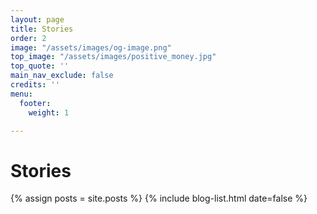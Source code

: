 ```yaml
---
layout: page
title: Stories
order: 2
image: "/assets/images/og-image.png"
top_image: "/assets/images/positive_money.jpg"
top_quote: ''
main_nav_exclude: false
credits: ''
menu:
  footer:
    weight: 1

---
```

# Stories

{% assign posts = site.posts %} {% include blog-list.html date=false  %}